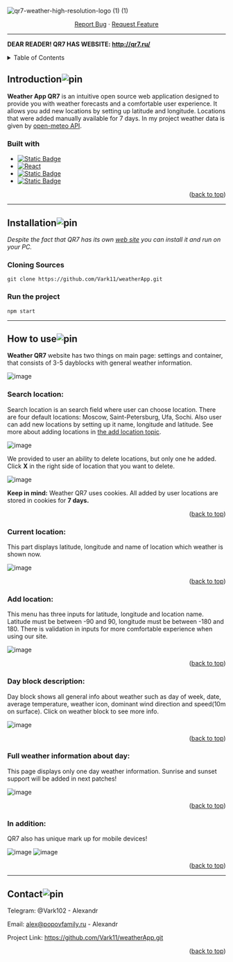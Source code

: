 <a id="readme-top"></a>
![qr7-weather-high-resolution-logo (1) (1)](https://github.com/user-attachments/assets/69617ae5-1d57-4aec-b287-91e8897f423b)
  <p align="center">
    <a href="https://github.com/Vark11/weatherApp/issues/new?labels=bug&template=bug-report---.md">Report Bug</a>
    ·
    <a href="https://github.com/Vark11/weatherApp/issues/new?labels=enhancement">Request Feature</a>
  </p>

---

**DEAR READER! QR7 HAS WEBSITE: http://qr7.ru/**
<!-- TABLE OF CONTENTS -->
<details>
  <summary>Table of Contents</summary>
  <ol>
    <li>
      <a href="#introduction">Introduction</a>
      <ul>
        <li><a href="#built-with">Built With</a></li>
      </ul>
    </li>
    <li>
      <a href="#installation">Installation</a>
      <ul>
        <li><a href="#cloning-sources">Cloning Sources</a></li>
        <li><a href="#run-the-project">Run the project</a></li>
      </ul>
    </li>
    <li><a href="#how-to-use">How to use</a>
     <ul>
        <li><a href="#search-location">Search location</a></li>
        <li><a href="#current-location">Current location</a></li>
        <li><a href="#add-location">Add location</a></li>
        <li><a href="#day-block-description">Day block description</a></li>
        <li><a href="#full-weather-information-about-day">Full weather information about day</a></li>
        <li><a href="#in-addition">In addition</a></li>
      </ul>
    </li>
    <li><a href="#contact">Contact</a></li>
  </ol>
</details>

## Introduction![pin](https://github.com/user-attachments/assets/a22a54e1-cf98-4041-a491-c23b176a1e79)<?xml version="1.0" encoding="UTF-8"?>

**Weather App QR7** is an intuitive open source web application designed to provide you with weather forecasts and a comfortable user experience. It allows you add new locations by setting up latitude and longitude. Locations that were added manually available for 7 days. In my project weather data is given by [open-meteo API](https://open-meteo.com/). 


### Built with
  * [![Static Badge](https://img.shields.io/badge/typescript-white?style=for-the-badge&logo=typescript&logoColor=white&logoSize=20&color=%233178C6)](https://www.typescriptlang.org/)
  * [![React](https://img.shields.io/badge/React-20232A?style=for-the-badge&logo=react&logoColor=61DAFB)](https://reactjs.org/)
  * [![Static Badge](https://img.shields.io/badge/sass-%23BF4080?style=for-the-badge&logo=sass&logoColor=white&logoSize=20&color=%23BF4080)](https://sass-lang.com/)
  * [![Static Badge](https://img.shields.io/badge/webpack-white?style=for-the-badge&logo=webpack&logoColor=white&logoSize=20&color=%2375AFCC)](https://webpack.js.org/)

<p align="right">(<a href="#readme-top">back to top</a>)</p>

---

## Installation![pin](https://github.com/user-attachments/assets/a22a54e1-cf98-4041-a491-c23b176a1e79)<?xml version="1.0" encoding="UTF-8"?>

*Despite the fact that QR7 has its own [web site](http://qr7.ru/) you can install it and run on your PC.*
### Cloning Sources
```
git clone https://github.com/Vark11/weatherApp.git
```
### Run the project
```
npm start
```
---

## How to use![pin](https://github.com/user-attachments/assets/a22a54e1-cf98-4041-a491-c23b176a1e79)<?xml version="1.0" encoding="UTF-8"?>
**Weather QR7** website has two things on main page: settings and container, that consists of 3-5 dayblocks with general weather information.

![image](https://github.com/user-attachments/assets/64293b6c-4b4d-42eb-a3f7-42d505544faa)

### Search location:
Search location is an search field where user can choose location. There are four default locations: Moscow, Saint-Petersburg, Ufa, Sochi. Also user can add new locations by setting up it name, longitude and latitude. See more about adding locations in [the add location topic](#add-location).

![image](https://github.com/user-attachments/assets/967f195a-6cad-458f-9ed1-1dd36efa7823)

We provided to user an ability to delete locations, but only one he added. Click **X** in the right side of location that you want to delete.

![image](https://github.com/user-attachments/assets/1a982305-68a3-438b-a20e-0efc1abe885b)

**Keep in mind:** Weather QR7 uses cookies. All added by user locations are stored in cookies for **7 days.**
<p align="right">(<a href="#readme-top">back to top</a>)</p>

### Current location:
This part displays latitude, longitude and name of location which weather is shown now.

![image](https://github.com/user-attachments/assets/4c48bdfb-d7fb-4fd8-8b8d-851f2cfa649b)
<p align="right">(<a href="#readme-top">back to top</a>)</p>

### Add location:
This menu has three inputs for latitude, longitude and location name. Latitude must be between -90 and 90, longitude must be between -180 and 180. There is validation in inputs for more comfortable experience when using our site.

![image](https://github.com/user-attachments/assets/99c28f35-2577-4154-9a65-70c3d20ad375)
<p align="right">(<a href="#readme-top">back to top</a>)</p>

### Day block description:
Day block shows all general info about weather such as day of week, date, average temperature, weather icon, dominant wind direction and speed(10m on surface). Click on weather block to see more info.

![image](https://github.com/user-attachments/assets/2eaaeb2f-9efb-420a-8960-f303ca4731d9)
<p align="right">(<a href="#readme-top">back to top</a>)</p>

### Full weather information about day:
This page displays only one day weather information. Sunrise and sunset support will be added in next patches!

![image](https://github.com/user-attachments/assets/e32b7293-ddfd-42d4-923b-1c70462cf671)
<p align="right">(<a href="#readme-top">back to top</a>)</p>

### In addition:

QR7 also has unique mark up for mobile devices!

![image](https://github.com/user-attachments/assets/0410761e-30c0-44dc-9713-85c4d109583c)
![image](https://github.com/user-attachments/assets/ae20baf6-6526-4e41-aa8e-e38442599d7f)

<p align="right">(<a href="#readme-top">back to top</a>)</p>

---

## Contact![pin](https://github.com/user-attachments/assets/a22a54e1-cf98-4041-a491-c23b176a1e79)<?xml version="1.0" encoding="UTF-8"?>
  
  Telegram: @Vark102 - Alexandr
  
  Email: alex@popovfamily.ru - Alexandr

Project Link: https://github.com/Vark11/weatherApp.git

<p align="right">(<a href="#readme-top">back to top</a>)</p>










